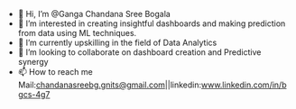 - 👋 Hi, I’m @Ganga Chandana Sree Bogala
- 👀 I’m interested in creating insightful dashboards and making prediction from data using ML techniques.
- 🌱 I’m currently upskilling in the field of Data Analytics
- 💞️ I’m looking to collaborate on dashboard creation and Predictive synergy
- 📫 How to reach me Mail:chandanasreebg.gnits@gmail.com||linkedin:www.linkedin.com/in/bgcs-4g7

<!---
CHANDANASREEBG/CHANDANASREEBG is a ✨ special ✨ repository because its `README.md` (this file) appears on your GitHub profile.
You can click the Preview link to take a look at your changes.
--->
